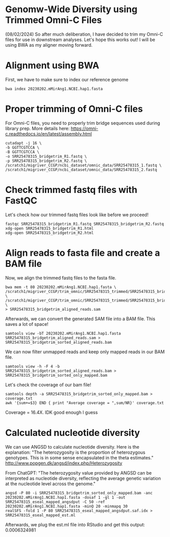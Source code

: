 # Genomw-Wide Diversity using Trimmed Omni-C Files
(08/02/2024) So after much deliberation, I have decided to trim my Omni-C files for use in downstream analyses. Let's hope this works out! I will be using BWA as my aligner moving forward. 

# Alignment using BWA
First, we have to make sure to index our reference genome

    bwa index 20230202.mMirAng1.NCBI.hap1.fasta 

# Proper trimming of Omni-C files 
For Omni-C files, you need to properly trim bridge sequences used during library prep. More details here: https://omni-c.readthedocs.io/en/latest/assembly.html

    cutadapt -j 16 \
    -b GGTTCGTCCA \
    -B GGTTCGTCCA \
    -o SRR25478315_bridgetrim_R1.fastq \
    -p SRR25478315_bridgetrim_R2.fastq \
    /scratch1/migriver_CCGP/ncbi_dataset/omnic_data/SRR25478315_1.fastq \
    /scratch1/migriver_CCGP/ncbi_dataset/omnic_data/SRR25478315_2.fastq
# Check trimmed fastq files with FastQC
Let's check how our trimmed fastq files look like before we proceed!

    fastqc SRR25478315_bridgetrim_R1.fastq SRR25478315_bridgetrim_R2.fastq
    xdg-open SRR25478315_bridgetrim_R1.html
    xdg-open SRR25478315_bridgetrim_R2.html




# Align reads to fasta file and create a BAM file
Now, we align the trimmed fastq files to the fasta file. 

    bwa mem -t 80 20230202.mMirAng1.NCBI.hap1.fasta \
    /scratch1/migriver_CCGP/trim_omnic/SRR25478315_trimmed/SRR25478315_bridgetrim_R1.fastq \
    /scratch1/migriver_CCGP/trim_omnic/SRR25478315_trimmed/SRR25478315_bridgetrim_R2.fastq \
    > SRR25478315_bridgetrim_aligned_reads.sam
Afterwards, we can convert the generated SAM file into a BAM file. This saves a lot of space! 

    samtools view -bT 20230202.mMirAng1.NCBI.hap1.fasta SRR25478315_bridgetrim_aligned_reads.sam > SRR25478315_bridgetrim_sorted_aligned_reads.bam
We can now filter unmapped reads and keep only mapped reads in our BAM file. 

    samtools view -h -F 4 -b SRR25478315_bridgetrim_sorted_aligned_reads.bam > SRR25478315_bridgetrim_sorted_only_mapped.bam 


Let's check the coverage of our bam file!

    samtools depth -a SRR25478315_bridgetrim_sorted_only_mapped.bam > coverage.txt
    awk '{sum+=$3} END { print "Average coverage = ",sum/NR}' coverage.txt
Coverage = 16.4X. IDK good enough I guess

# Calculated nucleotide diversity 
We can use ANGSD to calculate nucleotide diversity. Here is the explanation: "The heterozygosity is the proportion of heterozygous genotypes. This is in some sense encapsulated in the theta estimates." http://www.popgen.dk/angsd/index.php/Heterozygosity

From ChatGPT: "The heterozygosity value provided by ANGSD can be interpreted as nucleotide diversity, reflecting the average genetic variation at the nucleotide level across the genome."

    angsd -P 80 -i SRR25478315_bridgetrim_sorted_only_mapped.bam -anc 20230202.mMirAng1.NCBI.hap1.fasta -dosaf 1 -gl 1 -out SRR25478315_eseal_mapped_angsdput -C 50 -ref 20230202.mMirAng1.NCBI.hap1.fasta -minQ 20 -minmapq 30
    realSFS -fold 1 -P 80 SRR25478315_eseal_mapped_angsdput.saf.idx > SRR25478315_eseal_mapped_est.ml

Afterwards, we plug the est.ml file into RStudio and get this output: 0.0006324981



